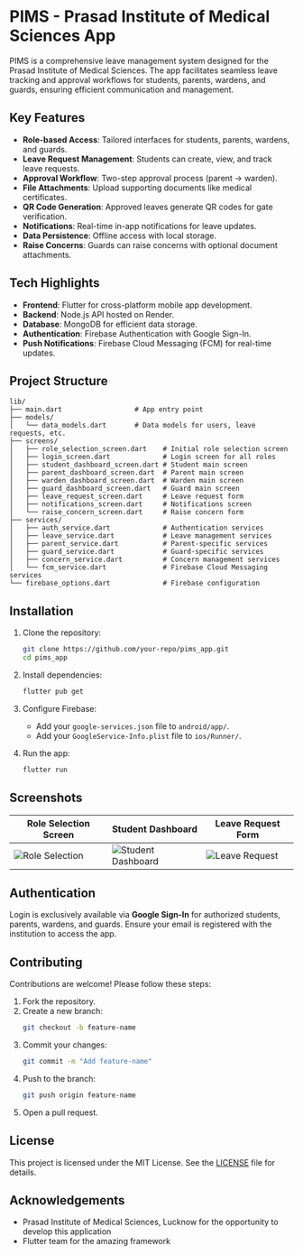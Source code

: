 # PIMS - Prasad Institute of Medical Sciences App

PIMS is a comprehensive leave management system designed for the Prasad Institute of Medical Sciences. The app facilitates seamless leave tracking and approval workflows for students, parents, wardens, and guards, ensuring efficient communication and management.

## Key Features

- **Role-based Access**: Tailored interfaces for students, parents, wardens, and guards.
- **Leave Request Management**: Students can create, view, and track leave requests.
- **Approval Workflow**: Two-step approval process (parent → warden).
- **File Attachments**: Upload supporting documents like medical certificates.
- **QR Code Generation**: Approved leaves generate QR codes for gate verification.
- **Notifications**: Real-time in-app notifications for leave updates.
- **Data Persistence**: Offline access with local storage.
- **Raise Concerns**: Guards can raise concerns with optional document attachments.

## Tech Highlights

- **Frontend**: Flutter for cross-platform mobile app development.
- **Backend**: Node.js API hosted on Render.
- **Database**: MongoDB for efficient data storage.
- **Authentication**: Firebase Authentication with Google Sign-In.
- **Push Notifications**: Firebase Cloud Messaging (FCM) for real-time updates.

## Project Structure

```
lib/
├── main.dart                  # App entry point
├── models/
│   └── data_models.dart       # Data models for users, leave requests, etc.
├── screens/
│   ├── role_selection_screen.dart    # Initial role selection screen
│   ├── login_screen.dart             # Login screen for all roles
│   ├── student_dashboard_screen.dart # Student main screen
│   ├── parent_dashboard_screen.dart  # Parent main screen
│   ├── warden_dashboard_screen.dart  # Warden main screen
│   ├── guard_dashboard_screen.dart   # Guard main screen
│   ├── leave_request_screen.dart     # Leave request form
│   ├── notifications_screen.dart     # Notifications screen
│   └── raise_concern_screen.dart     # Raise concern form
├── services/
│   ├── auth_service.dart             # Authentication services
│   ├── leave_service.dart            # Leave management services
│   ├── parent_service.dart           # Parent-specific services
│   ├── guard_service.dart            # Guard-specific services
│   ├── concern_service.dart          # Concern management services
│   └── fcm_service.dart              # Firebase Cloud Messaging services
└── firebase_options.dart             # Firebase configuration
```

## Installation

1. Clone the repository:
   ```bash
   git clone https://github.com/your-repo/pims_app.git
   cd pims_app
   ```

2. Install dependencies:
   ```bash
   flutter pub get
   ```

3. Configure Firebase:
   - Add your `google-services.json` file to `android/app/`.
   - Add your `GoogleService-Info.plist` file to `ios/Runner/`.

4. Run the app:
   ```bash
   flutter run
   ```

## Screenshots

| Role Selection Screen | Student Dashboard | Leave Request Form |
|------------------------|-------------------|--------------------|
| ![Role Selection](assets/screenshots/role_selection.png) | ![Student Dashboard](assets/screenshots/student_dashboard.png) | ![Leave Request](assets/screenshots/leave_request.png) |

## Authentication

Login is exclusively available via **Google Sign-In** for authorized students, parents, wardens, and guards. Ensure your email is registered with the institution to access the app.

## Contributing

Contributions are welcome! Please follow these steps:

1. Fork the repository.
2. Create a new branch:
   ```bash
   git checkout -b feature-name
   ```
3. Commit your changes:
   ```bash
   git commit -m "Add feature-name"
   ```
4. Push to the branch:
   ```bash
   git push origin feature-name
   ```
5. Open a pull request.

## License

This project is licensed under the MIT License. See the [LICENSE](LICENSE) file for details.

## Acknowledgements

- Prasad Institute of Medical Sciences, Lucknow for the opportunity to develop this application
- Flutter team for the amazing framework

